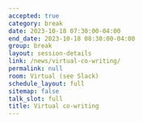 ```yaml
---
accepted: true
category: break
date: 2023-10-18 07:30:00-04:00
end_date: 2023-10-18 08:30:00-04:00
group: break
layout: session-details
link: /news/virtual-co-writing/
permalink: null
room: Virtual (see Slack)
schedule_layout: full
sitemap: false
talk_slot: full
title: Virtual co-writing
---
```

